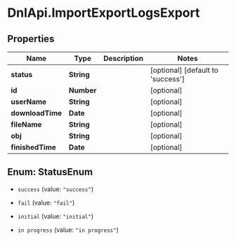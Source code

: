 # DnlApi.ImportExportLogsExport

## Properties
Name | Type | Description | Notes
------------ | ------------- | ------------- | -------------
**status** | **String** |  | [optional] [default to &#39;success&#39;]
**id** | **Number** |  | [optional] 
**userName** | **String** |  | [optional] 
**downloadTime** | **Date** |  | [optional] 
**fileName** | **String** |  | [optional] 
**obj** | **String** |  | [optional] 
**finishedTime** | **Date** |  | [optional] 


<a name="StatusEnum"></a>
## Enum: StatusEnum


* `success` (value: `"success"`)

* `fail` (value: `"fail"`)

* `initial` (value: `"initial"`)

* `in progress` (value: `"in progress"`)




